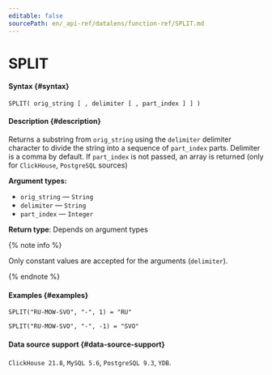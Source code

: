```yaml
---
editable: false
sourcePath: en/_api-ref/datalens/function-ref/SPLIT.md
---
```


# SPLIT



#### Syntax {#syntax}


```
SPLIT( orig_string [ , delimiter [ , part_index ] ] )
```

#### Description {#description}
Returns a substring from `orig_string` using the `delimiter` delimiter character to divide the string into a sequence of `part_index` parts. Delimiter is a comma by default. If `part_index` is not passed, an array is returned (only for `ClickHouse`, `PostgreSQL` sources)

**Argument types:**
- `orig_string` — `String`
- `delimiter` — `String`
- `part_index` — `Integer`


**Return type**: Depends on argument types

{% note info %}

Only constant values are accepted for the arguments (`delimiter`).

{% endnote %}


#### Examples {#examples}

```
SPLIT("RU-MOW-SVO", "-", 1) = "RU"
```

```
SPLIT("RU-MOW-SVO", "-", -1) = "SVO"
```


#### Data source support {#data-source-support}

`ClickHouse 21.8`, `MySQL 5.6`, `PostgreSQL 9.3`, `YDB`.
